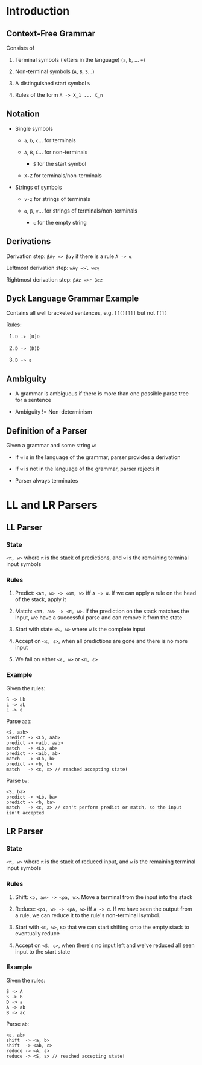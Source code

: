 # Introduction

## Context-Free Grammar

Consists of

1) Terminal symbols (letters in the language) (`a`, `b`, ... `+`)

2) Non-terminal symbols (`A`, `B`, `S`...)

3) A distinguished start symbol `S`

4) Rules of the form `A -> X_1 ... X_n`


## Notation

- Single symbols

  - `a`, `b`, `c`... for terminals

  - `A`, `B`, `C`... for non-terminals

    - `S` for the start symbol

  - `X-Z` for terminals/non-terminals

- Strings of symbols

  - `v-z` for strings of terminals

  - `α`, `β`, `γ`... for strings of terminals/non-terminals

    - `ε` for the empty string

## Derivations

Derivation step: `βAγ => βαγ` if there is a rule `A -> α`

Leftmost derivation step: `wAγ =>l wαγ` 

Rightmost derivation step: `βAz =>r βαz` 

## Dyck Language Grammar Example

Contains all well bracketed sentences, e.g. `[[()[]]]` but not `[(])`

Rules:
1) `D -> [D]D`

2) `D -> (D)D`

3) `D -> ε`

## Ambiguity

- A grammar is ambiguous if there is more than one possible parse tree for a sentence

- Ambiguity != Non-determinism

## Definition of a Parser

Given a grammar and some string `w`:

- If `w` is in the language of the grammar, parser provides a derivation

- If `w` is not in the language of the grammar, parser rejects it

- Parser always terminates


# LL and LR Parsers
## LL Parser

### State

`<π, w>` where `π` is the stack of predictions, and `w` is the remaining terminal input symbols

### Rules

1) Predict: `<Aπ, w> -> <απ, w>` iff `A -> α`. If we can apply a rule on the head of the stack, apply it

2) Match: `<aπ, aw> -> <π, w>`. If the prediction on the stack matches the input, we have a successful parse and can remove it from the state

3) Start with state `<S, w>` where `w` is the complete input

4) Accept on `<ε, ε>`, when all predictions are gone and there is no more input

5) We fail on either `<ε, w>` or `<π, ε>`

### Example

Given the rules:
```
S -> Lb
L -> aL
L -> ε
```

Parse `aab`:
```
<S, aab>
predict -> <Lb, aab>
predict -> <aLb, aab>
match   -> <Lb, ab>
predict -> <aLb, ab>
match   -> <Lb, b>
predict -> <b, b>
match   -> <ε, ε> // reached accepting state!
```

Parse `ba`:
```
<S, ba>
predict -> <Lb, ba>
predict -> <b, ba>
match   -> <ε, a> // can't perform predict or match, so the input isn't accepted
```

## LR Parser

### State

`<π, w>` where `π` is the stack of reduced input, and `w` is the remaining terminal input symbols

### Rules

1) Shift: `<ρ, aw> -> <ρa, w>`. Move a terminal from the input into the stack

2) Reduce: `<ρα, w> -> <ρA, w>` iff `A -> α`. If we have seen the output from a rule, we can reduce it to the rule's non-terminal lsymbol.

3) Start with `<ε, w>`, so that we can start shifting onto the empty stack to eventually reduce

4) Accept on `<S, ε>`, when there's no input left and we've reduced all seen input to the start state

### Example

Given the rules:
```
S -> A
S -> B
D -> a
A -> ab
B -> ac
```

Parse `ab`:
```
<ε, ab>
shift  -> <a, b>
shift  -> <ab, ε>
reduce -> <A, ε>
reduce -> <S, ε> // reached accepting state!
```

